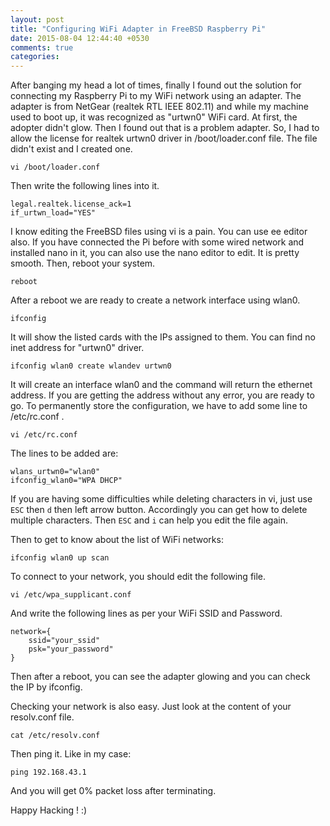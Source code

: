 ```yaml
---
layout: post
title: "Configuring WiFi Adapter in FreeBSD Raspberry Pi"
date: 2015-08-04 12:44:40 +0530
comments: true
categories: 
---
```

After banging my head a lot of times, finally I found out the solution for connecting my Raspberry Pi to my WiFi network using an adapter. The adapter is from NetGear (realtek RTL IEEE 802.11) and while my machine used to boot up, it was recognized as "urtwn0" WiFi card. At first, the adopter didn't glow. Then I found out that is a problem adapter. So, I had to allow the license for realtek urtwn0 driver in /boot/loader.conf file. The file didn't exist and I created one.

	vi /boot/loader.conf

Then write the following lines into it.

	legal.realtek.license_ack=1
	if_urtwn_load="YES"

I know editing the FreeBSD files using vi is a pain. You can use ee editor also. If you have connected the Pi before with some wired network and installed nano in it, you can also use the nano editor to edit. It is pretty smooth. Then, reboot your system.

	reboot

After a reboot we are ready to create a network interface using wlan0.

	ifconfig

It will show the listed cards with the IPs assigned to them. You can find no inet address for "urtwn0" driver. 

	ifconfig wlan0 create wlandev urtwn0

It will create an interface wlan0 and the command will return the ethernet address. If you are getting the address without any error, you are ready to go. To permanently store the configuration, we have to add some line to /etc/rc.conf .

	vi /etc/rc.conf

The lines to be added are:

	wlans_urtwn0="wlan0"
	ifconfig_wlan0="WPA DHCP"

If you are having some difficulties while deleting characters in vi, just use <code>ESC</code> then <code>d</code> then left arrow button. Accordingly you can get how to delete multiple characters. Then <code>ESC</code> and <code>i</code> can help you edit the file again. 

Then to get to know about the list of WiFi networks:

	ifconfig wlan0 up scan

To connect to your network, you should edit the following file.

	vi /etc/wpa_supplicant.conf

And write the following lines as per your WiFi SSID and Password.

	network={
		ssid="your_ssid"
		psk="your_password"
	}

Then after a reboot, you can see the adapter glowing and you can check the IP by ifconfig.

Checking your network is also easy. Just look at the content of your resolv.conf file.

	cat /etc/resolv.conf

Then ping it. Like in my case:

	ping 192.168.43.1

And you will get 0% packet loss after terminating.

Happy Hacking ! :)
